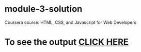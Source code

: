 # module-3-solution
Coursera course: HTML, CSS, and Javascript for Web Developers
# To see the output [CLICK HERE](https://github.com/Karan284253/module-3-solution/tree/master/index.html)
